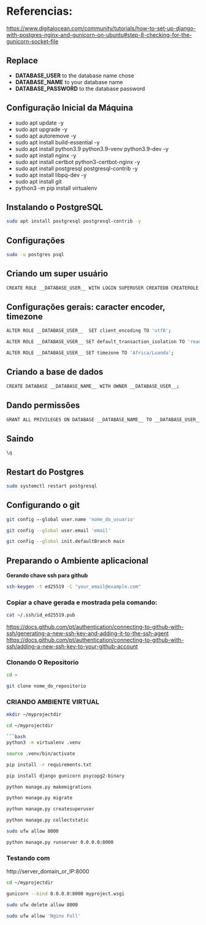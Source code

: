 # Referencias:

https://www.digitalocean.com/community/tutorials/how-to-set-up-django-with-postgres-nginx-and-gunicorn-on-ubuntu#step-8-checking-for-the-gunicorn-socket-file


## Replace

- __DATABASE_USER__ to the database name chose
- __DATABASE_NAME__ to your database name
- __DATABASE_PASSWORD__ to the database password


## Configuração Inicial da Máquina

- sudo apt update -y
- sudo apt upgrade -y
- sudo apt autoremove -y
- sudo apt install build-essential -y
- sudo apt install python3.9 python3.9-venv python3.9-dev -y
- sudo apt install nginx -y
- sudo apt install certbot python3-certbot-nginx -y
- sudo apt install postgresql postgresql-contrib -y
- sudo apt install libpq-dev -y
- sudo apt install git
- python3 -m pip install virtualenv


## Instalando o PostgreSQL

```bash
sudo apt install postgresql postgresql-contrib -y
```

## Configurações

```bash
sudo -u postgres psql
```


## Criando um super usuário

```bash
CREATE ROLE __DATABASE_USER__ WITH LOGIN SUPERUSER CREATEDB CREATEROLE PASSWORD '__DATABASE_PASSWORD__';
```

## Configurações gerais: caracter encoder, timezone

```bash
ALTER ROLE __DATABASE_USER__  SET client_encoding TO 'utf8';
```

```bash
ALTER ROLE __DATABASE_USER__ SET default_transaction_isolation TO 'read committed';
```

```bash
ALTER ROLE __DATABASE_USER__ SET timezone TO 'Africa/Luanda';
```

## Criando a base de dados

```bash
CREATE DATABASE __DATABASE_NAME__ WITH OWNER __DATABASE_USER__;
```


## Dando permissões
```bash
GRANT ALL PRIVILEGES ON DATABASE __DATABASE_NAME__ TO __DATABASE_USER__;
```

## Saindo

```bash
\q
```
## Restart do Postgres
```bash
sudo systemctl restart postgresql
```

## Configurando o git

```bash
git config —-global user.name 'nome_do_usuario'
```

```bash
git config --global user.email 'email'
```

```bash
git config --global init.defaultBranch main
```


## Preparando o Ambiente aplicacional

**Gerando chave ssh para github**
```bash
ssh-keygen -t ed25519 -C "your_email@example.com"
```

### Copiar a chave gerada e mostrada pela comando:

```bash
cat ~/.ssh/id_ed25519.pub
```

https://docs.github.com/pt/authentication/connecting-to-github-with-ssh/generating-a-new-ssh-key-and-adding-it-to-the-ssh-agent
https://docs.github.com/pt/authentication/connecting-to-github-with-ssh/adding-a-new-ssh-key-to-your-github-account

### Clonando O Repositorio

```bash
cd ~
```


```bash
git clone nome_do_repositorio
```


### CRIANDO AMBIENTE VIRTUAL

```bash
mkdir ~/myprojectdir
```

```bash
cd ~/myprojectdir

```bash
python3 -m virtualenv .venv
```

```bash
source .venv/bin/activate
```

```bash
pip install -r requirements.txt
```

```bash
pip install django gunicorn psycopg2-binary
```

```bash
python manage.py makemigrations
```

```bash
python manage.py migrate
```

```bash
python manage.py createsuperuser
```

```bash
python manage.py collectstatic
```

```bash
sudo ufw allow 8000
```

```bash
python manage.py runserver 0.0.0.0:8000
```

### Testando com
http://server_domain_or_IP:8000

```bash
cd ~/myprojectdir
```

```bash
gunicorn --bind 0.0.0.0:8000 myproject.wsgi
```

```bash
sudo ufw delete allow 8000
```

```bash
sudo ufw allow 'Nginx Full'
```
